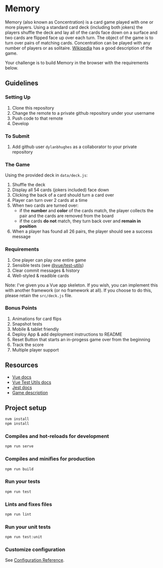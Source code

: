 # Memory

Memory (also known as Concentration) is a card game played with one or more players. Using a standard card deck (including both jokers) the players shuffle the deck and lay all of the cards face down on a surface and two cards are flipped face up over each turn. The object of the game is to turn over pairs of matching cards. Concentration can be played with any number of players or as solitaire. [Wikipedia](<https://en.wikipedia.org/wiki/Concentration_(game)>) has a good description of the game.

Your challenge is to build Memory in the browser with the requirements below.

## Guidelines

### Setting Up

1. Clone this repository
2. Change the remote to a private github repository under your username
3. Push code to that remote
4. Develop

### To Submit

1. Add github user `dylanbhughes` as a collaborator to your private repository

### The Game

Using the provided deck in `data/deck.js`:

1. Shuffle the deck
2. Display all 54 cards (jokers included) face down
3. Clicking the back of a card should turn a card over
4. Player can turn over 2 cards at a time
5. When two cards are turned over:
   - if the **number** and **color** of the cards match, the player collects the pair and the cards are removed from the board
   - if the cards **do not** match, they turn back over and **remain in position**
6. When a player has found all 26 pairs, the player should see a success message

### Requirements

1. One player can play one entire game
2. Sensible tests (see [@vue/test-utils](https://vue-test-utils.vuejs.org/guides/#common-tips))
3. Clear commit messages & history
4. Well-styled & readible cards

Note: I've given you a Vue app skeleton. If you wish, you can implement this with another framework (or no framework at all). If you choose to do this, please retain the `src/deck.js` file.

### Bonus Points

1. Animations for card flips
2. Snapshot tests
3. Mobile & tablet friendly
4. Deploy App & add deployment instructions to README
5. Reset Button that starts an in-progess game over from the beginning
6. Track the score
7. Multiple player support

## Resources

- [Vue docs](https://vuejs.org/v2/guide/)
- [Vue Test Utils docs](https://vue-test-utils.vuejs.org/)
- [Jest docs](https://jestjs.io/)
- [Game description](<https://en.wikipedia.org/wiki/Concentration_(game)>)

## Project setup

```bash
nvm install
npm install
```

### Compiles and hot-reloads for development

```bash
npm run serve
```

### Compiles and minifies for production

```bash
npm run build
```

### Run your tests

```bash
npm run test
```

### Lints and fixes files

```bash
npm run lint
```

### Run your unit tests

```bash
npm run test:unit
```

### Customize configuration

See [Configuration Reference](https://cli.vuejs.org/config/).
